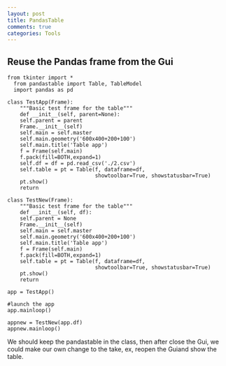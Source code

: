 ```yaml
---
layout: post
title: PandasTable
comments: true
categories: Tools
---
```

## Reuse the Pandas frame from the Gui

    from tkinter import *
	  from pandastable import Table, TableModel
	  import pandas as pd

	class TestApp(Frame):
	    """Basic test frame for the table"""
	    def __init__(self, parent=None):
		self.parent = parent
		Frame.__init__(self)
		self.main = self.master
		self.main.geometry('600x400+200+100')
		self.main.title('Table app')
		f = Frame(self.main)
		f.pack(fill=BOTH,expand=1)
		self.df = df = pd.read_csv('./2.csv')
		self.table = pt = Table(f, dataframe=df,
		                        showtoolbar=True, showstatusbar=True)
		pt.show()
		return

	class TestNew(Frame):
	    """Basic test frame for the table"""
	    def __init__(self, df):
		self.parent = None
		Frame.__init__(self)
		self.main = self.master
		self.main.geometry('600x400+200+100')
		self.main.title('Table app')
		f = Frame(self.main)
		f.pack(fill=BOTH,expand=1)
		self.table = pt = Table(f, dataframe=df,
		                        showtoolbar=True, showstatusbar=True)
		pt.show()
		return

	app = TestApp()

	#launch the app
	app.mainloop()

	appnew = TestNew(app.df)
	appnew.mainloop()

We should keep the pandastable in the class, then after close the Gui, we could make our own change to the take, ex, reopen the Guiand show the table.

